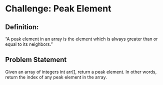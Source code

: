 # Challenge: Peak Element


## Definition:
“A peak element in an array is the element which is always greater than or equal to its neighbors.”

## Problem Statement

Given an array of integers int arr[], return a peak element. In other words, return the index of any peak element in the array.

